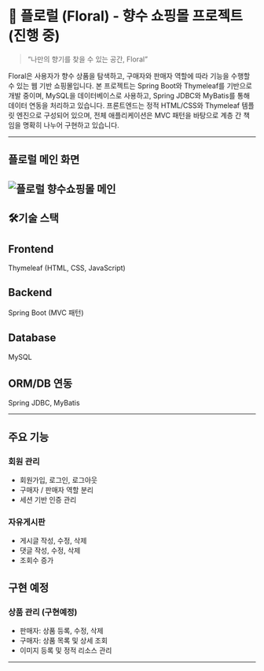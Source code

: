 # 🌸 플로럴 (Floral) - 향수 쇼핑몰 프로젝트 (진행 중)

> “나만의 향기를 찾을 수 있는 공간, Floral”

Floral은 사용자가 향수 상품을 탐색하고, 구매자와 판매자 역할에 따라 기능을 수행할 수 있는 웹 기반 쇼핑몰입니다.
본 프로젝트는 Spring Boot와 Thymeleaf를 기반으로 개발 중이며, MySQL을 데이터베이스로 사용하고, Spring JDBC와 MyBatis를 통해 데이터 연동을 처리하고 있습니다.
프론트엔드는 정적 HTML/CSS와 Thymeleaf 템플릿 엔진으로 구성되어 있으며, 전체 애플리케이션은 MVC 패턴을 바탕으로 계층 간 책임을 명확히 나누어 구현하고 있습니다.

---
## 플로럴 메인 화면
![플로럴 향수쇼핑몰 메인](https://github.com/user-attachments/assets/a35e1ad5-0c65-46ba-ba2d-743ceaa901c1)
---

## 🛠️기술 스택
## Frontend    
Thymeleaf (HTML, CSS, JavaScript)   
## Backend     
Spring Boot (MVC 패턴)               
## Database    
MySQL                               
## ORM/DB 연동  
Spring JDBC, MyBatis                

---

## 주요 기능

### 회원 관리
- 회원가입, 로그인, 로그아웃
- 구매자 / 판매자 역할 분리
- 세션 기반 인증 관리

### 자유게시판
- 게시글 작성, 수정, 삭제
- 댓글 작성, 수정, 삭제
- 조회수 증가
  
## 구현 예정

### 상품 관리 (구현예정)
- 판매자: 상품 등록, 수정, 삭제
- 구매자: 상품 목록 및 상세 조회
- 이미지 등록 및 정적 리소스 관리
  
---
